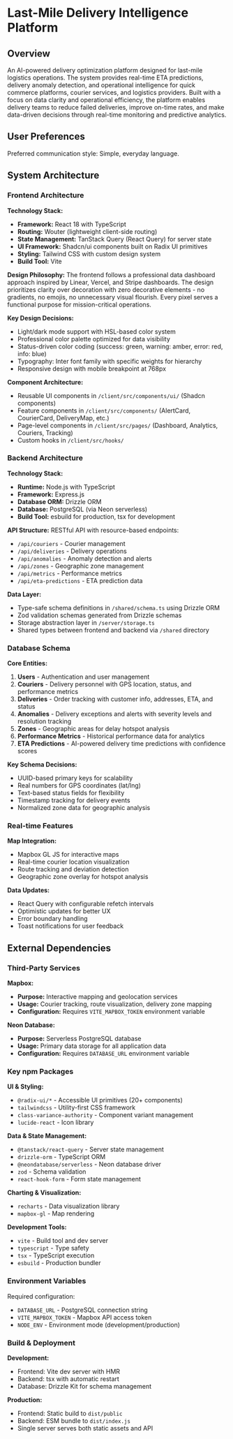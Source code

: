 # Last-Mile Delivery Intelligence Platform

## Overview

An AI-powered delivery optimization platform designed for last-mile logistics operations. The system provides real-time ETA predictions, delivery anomaly detection, and operational intelligence for quick commerce platforms, courier services, and logistics providers. Built with a focus on data clarity and operational efficiency, the platform enables delivery teams to reduce failed deliveries, improve on-time rates, and make data-driven decisions through real-time monitoring and predictive analytics.

## User Preferences

Preferred communication style: Simple, everyday language.

## System Architecture

### Frontend Architecture

**Technology Stack:**
- **Framework:** React 18 with TypeScript
- **Routing:** Wouter (lightweight client-side routing)
- **State Management:** TanStack Query (React Query) for server state
- **UI Framework:** Shadcn/ui components built on Radix UI primitives
- **Styling:** Tailwind CSS with custom design system
- **Build Tool:** Vite

**Design Philosophy:**
The frontend follows a professional data dashboard approach inspired by Linear, Vercel, and Stripe dashboards. The design prioritizes clarity over decoration with zero decorative elements - no gradients, no emojis, no unnecessary visual flourish. Every pixel serves a functional purpose for mission-critical operations.

**Key Design Decisions:**
- Light/dark mode support with HSL-based color system
- Professional color palette optimized for data visibility
- Status-driven color coding (success: green, warning: amber, error: red, info: blue)
- Typography: Inter font family with specific weights for hierarchy
- Responsive design with mobile breakpoint at 768px

**Component Architecture:**
- Reusable UI components in `/client/src/components/ui/` (Shadcn components)
- Feature components in `/client/src/components/` (AlertCard, CourierCard, DeliveryMap, etc.)
- Page-level components in `/client/src/pages/` (Dashboard, Analytics, Couriers, Tracking)
- Custom hooks in `/client/src/hooks/`

### Backend Architecture

**Technology Stack:**
- **Runtime:** Node.js with TypeScript
- **Framework:** Express.js
- **Database ORM:** Drizzle ORM
- **Database:** PostgreSQL (via Neon serverless)
- **Build Tool:** esbuild for production, tsx for development

**API Structure:**
RESTful API with resource-based endpoints:
- `/api/couriers` - Courier management
- `/api/deliveries` - Delivery operations
- `/api/anomalies` - Anomaly detection and alerts
- `/api/zones` - Geographic zone management
- `/api/metrics` - Performance metrics
- `/api/eta-predictions` - ETA prediction data

**Data Layer:**
- Type-safe schema definitions in `/shared/schema.ts` using Drizzle ORM
- Zod validation schemas generated from Drizzle schemas
- Storage abstraction layer in `/server/storage.ts`
- Shared types between frontend and backend via `/shared` directory

### Database Schema

**Core Entities:**
1. **Users** - Authentication and user management
2. **Couriers** - Delivery personnel with GPS location, status, and performance metrics
3. **Deliveries** - Order tracking with customer info, addresses, ETA, and status
4. **Anomalies** - Delivery exceptions and alerts with severity levels and resolution tracking
5. **Zones** - Geographic areas for delay hotspot analysis
6. **Performance Metrics** - Historical performance data for analytics
7. **ETA Predictions** - AI-powered delivery time predictions with confidence scores

**Key Schema Decisions:**
- UUID-based primary keys for scalability
- Real numbers for GPS coordinates (lat/lng)
- Text-based status fields for flexibility
- Timestamp tracking for delivery events
- Normalized zone data for geographic analysis

### Real-time Features

**Map Integration:**
- Mapbox GL JS for interactive maps
- Real-time courier location visualization
- Route tracking and deviation detection
- Geographic zone overlay for hotspot analysis

**Data Updates:**
- React Query with configurable refetch intervals
- Optimistic updates for better UX
- Error boundary handling
- Toast notifications for user feedback

## External Dependencies

### Third-Party Services

**Mapbox:**
- **Purpose:** Interactive mapping and geolocation services
- **Usage:** Courier tracking, route visualization, delivery zone mapping
- **Configuration:** Requires `VITE_MAPBOX_TOKEN` environment variable

**Neon Database:**
- **Purpose:** Serverless PostgreSQL database
- **Usage:** Primary data storage for all application data
- **Configuration:** Requires `DATABASE_URL` environment variable

### Key npm Packages

**UI & Styling:**
- `@radix-ui/*` - Accessible UI primitives (20+ components)
- `tailwindcss` - Utility-first CSS framework
- `class-variance-authority` - Component variant management
- `lucide-react` - Icon library

**Data & State Management:**
- `@tanstack/react-query` - Server state management
- `drizzle-orm` - TypeScript ORM
- `@neondatabase/serverless` - Neon database driver
- `zod` - Schema validation
- `react-hook-form` - Form state management

**Charting & Visualization:**
- `recharts` - Data visualization library
- `mapbox-gl` - Map rendering

**Development Tools:**
- `vite` - Build tool and dev server
- `typescript` - Type safety
- `tsx` - TypeScript execution
- `esbuild` - Production bundler

### Environment Variables

Required configuration:
- `DATABASE_URL` - PostgreSQL connection string
- `VITE_MAPBOX_TOKEN` - Mapbox API access token
- `NODE_ENV` - Environment mode (development/production)

### Build & Deployment

**Development:**
- Frontend: Vite dev server with HMR
- Backend: tsx with automatic restart
- Database: Drizzle Kit for schema management

**Production:**
- Frontend: Static build to `dist/public`
- Backend: ESM bundle to `dist/index.js`
- Single server serves both static assets and API